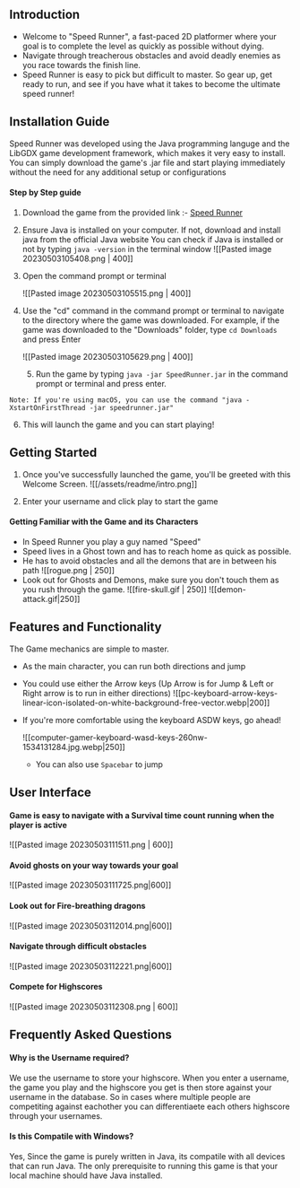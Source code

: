 ## Introduction

- Welcome to "Speed Runner", a fast-paced 2D platformer where your goal is to complete the level as quickly as possible without dying.
- Navigate through treacherous obstacles and avoid deadly enemies as you race towards the finish line.
- Speed Runner is easy to pick but difficult to master. So gear up, get ready to run, and see if you have what it takes to become the ultimate speed runner!

## Installation Guide

Speed Runner was developed using the Java programming languge and the LibGDX game development framework, which makes it very easy to install. You can simply download the game's .jar file and start playing immediately without the need for any additional setup or configurations

#### Step by Step guide 
1. Download the game from the provided link :- [Speed Runner](https://github.com/Siddgh/speedrunner/blob/main/speedrunner.jar)
2. Ensure Java is installed on your computer. If not, download and install java from the official Java website
   You can check if Java is installed or not by typing `java -version` in the terminal window
   ![[Pasted image 20230503105408.png | 400]]
3. Open the command prompt or terminal
   
   ![[Pasted image 20230503105515.png | 400]]
4. Use the "cd" command in the command prompt or terminal to navigate to the directory where the game was downloaded.
   For example, if the game was downloaded to the "Downloads" folder, type `cd Downloads` and press Enter
   
   ![[Pasted image 20230503105629.png | 400]]
   
   5. Run the game by typing `java -jar SpeedRunner.jar` in the command prompt or terminal and press enter.

```ad-note
Note: If you're using macOS, you can use the command "java -XstartOnFirstThread -jar speedrunner.jar"
```

6. This will launch the game and you can start playing!

## Getting Started

1. Once you've successfully launched the game, you'll be greeted with this Welcome Screen.
![[/assets/readme/intro.png]]

2. Enter your username and click play to start the game

#### Getting Familiar with the Game and its Characters

- In Speed Runner you play a guy named "Speed"
- Speed lives in a Ghost town and has to reach home as quick as possible.
- He has to avoid obstacles and all the demons that are in between his path
![[rogue.png | 250]]
- Look out for Ghosts and Demons, make sure you don't touch them as you rush through the game. 
  ![[fire-skull.gif | 250]] ![[demon-attack.gif|250]]



## Features and Functionality

The Game mechanics are simple to master. 

- As the main character, you can run both directions and jump
- You could use either the Arrow keys (Up Arrow is for Jump & Left or Right arrow is to run in either directions)
  ![[pc-keyboard-arrow-keys-linear-icon-isolated-on-white-background-free-vector.webp|200]]
- If you're more comfortable using the keyboard ASDW keys, go ahead!
  
  ![[computer-gamer-keyboard-wasd-keys-260nw-1534131284.jpg.webp|250]]
  - You can also use `Spacebar` to jump   


## User Interface

#### Game is easy to navigate with a Survival time count running when the player is active
![[Pasted image 20230503111511.png | 600]]

#### Avoid ghosts on your way towards your goal
![[Pasted image 20230503111725.png|600]]

#### Look out for Fire-breathing dragons
  
  ![[Pasted image 20230503112014.png|600]]
  
#### Navigate through difficult obstacles
  
  ![[Pasted image 20230503112221.png|600]]

#### Compete for Highscores
  ![[Pasted image 20230503112308.png | 600]]


## Frequently Asked Questions

#### Why is the Username required?
We use the username to store your highscore. When you enter a username, the game you play and the highscore you get is then store against your username in the database. 
So in cases where multiple people are competiting against eachother you can differentiaete each others highscore through your usernames. 

#### Is this Compatile with Windows?
Yes, Since the game is purely written in Java, its compatile with all devices that can run Java. 
The only prerequisite to running this game is that your local machine should have Java installed. 
